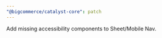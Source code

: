```yaml
---
"@bigcommerce/catalyst-core": patch
---
```


Add missing accessibility components to Sheet/Mobile Nav.
